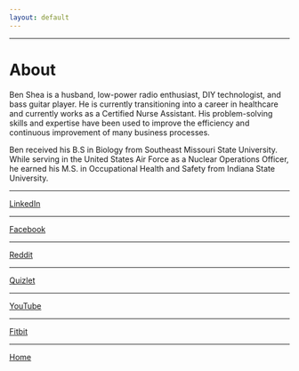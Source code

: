 ```yaml
---
layout: default
---
```


* * *

# About

Ben Shea is a husband, low-power radio enthusiast, DIY technologist, and bass guitar player. He is currently transitioning into a career in healthcare and currently works as a Certified Nurse Assistant. His problem-solving skills and expertise have been used to improve the efficiency and continuous improvement of many business processes.

Ben received his B.S in Biology from Southeast Missouri State University. While serving in the United States Air Force as a Nuclear Operations Officer, he earned his M.S. in Occupational Health and Safety from Indiana State University.

* * *
<a href="https://www.linkedin.com/in/sheabenjamin/">LinkedIn</a>
* * *
<a href="https://www.facebook.com/shea.benjamin">Facebook</a>
* * *
<a href="https://www.reddit.com/user/pixel_shea">Reddit</a>
* * *
<a href="https://quizlet.com/brshea1">Quizlet</a>
* * * 
<a href="https://www.youtube.com/channel/UCg7i0wrJpWJWizZFIIyFwvA/featured?view_as=subscriber">YouTube</a>
* * *
<a href="www.fitbit.com/user/7H43C8">Fitbit</a>
* * *
[Home](./)
